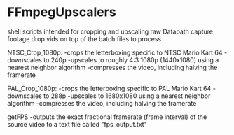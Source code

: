 # FFmpegUpscalers
shell scripts intended for cropping and upscaling raw Datapath capture footage
drop vids on top of the batch files to process

NTSC_Crop_1080p: 
-crops the letterboxing specific to NTSC Mario Kart 64
-downscales to 240p 
-upscales to roughly 4:3 1080p (1440x1080) using a nearest neighbor algorithm 
-compresses the video, including halving the framerate

PAL_Crop_1080p:
-crops the letterboxing specific to PAL Mario Kart 64
-downscales to 288p 
-upscales to 1680x1080 using a nearest neighbor algorithm
-compresses the video, including halving the framerate

getFPS
-outputs the exact fractional framerate (frame interval) of the source video to a text file called "fps_output.txt"

